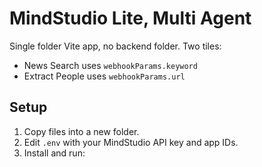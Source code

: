 # MindStudio Lite, Multi Agent

Single folder Vite app, no backend folder. Two tiles:
- News Search uses `webhookParams.keyword`
- Extract People uses `webhookParams.url`

## Setup
1. Copy files into a new folder.
2. Edit `.env` with your MindStudio API key and app IDs.
3. Install and run: